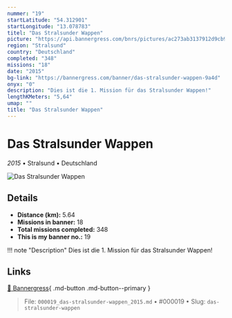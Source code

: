 ```yaml
---
nummer: "19"
startLatitude: "54.312901"
startLongitude: "13.078783"
titel: "Das Stralsunder Wappen"
picture: "https://api.bannergress.com/bnrs/pictures/ac273ab3137912d9cb9b92f74520cf2a"
region: "Stralsund"
country: "Deutschland"
completed: "348"
missions: "18"
date: "2015"
bg-link: "https://bannergress.com/banner/das-stralsunder-wappen-9a4d"
onyx: "0"
description: "Dies ist die 1. Mission für das Stralsunder Wappen!"
lengthKMeters: "5,64"
umap: ""
title: "Das Stralsunder Wappen"
---
```

# Das Stralsunder Wappen

*2015* • Stralsund • Deutschland

![Das Stralsunder Wappen](https://api.bannergress.com/bnrs/pictures/ac273ab3137912d9cb9b92f74520cf2a)

## Details
- **Distance (km):** 5.64
- **Missions in banner:** 18
- **Total missions completed:** 348
- **This is my banner no.:** 19


!!! note "Description"
    Dies ist die 1. Mission für das Stralsunder Wappen!



## Links
[🔗 Bannergress](https://bannergress.com/banner/das-stralsunder-wappen-9a4d){ .md-button .md-button--primary }



> File: `000019_das-stralsunder-wappen_2015.md` • #000019 • Slug: `das-stralsunder-wappen`
